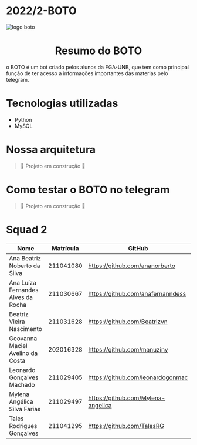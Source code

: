 # 2022/2-BOTO

![logo boto](https://user-images.githubusercontent.com/86479209/203332956-cb829463-1e57-49fb-aa91-8a7b0db4052e.png)

# <h1 align="center"> Resumo do BOTO </h1>
o BOTO é um bot criado pelos alunos da FGA-UNB, que tem como principal função de ter acesso a informações importantes das materias pelo telegram.


# Tecnologias utilizadas
- Python
- MySQL

# Nossa arquitetura
> :construction: Projeto em construção :construction:
# Como testar o BOTO no telegram
> :construction: Projeto em construção :construction:

# Squad 2

|               Nome                 | Matrícula | GitHub                             |
|------------------------------------|---------- |------------------------------------|
| Ana Beatriz Noberto da Silva       | 211041080 | https://github.com/ananorberto     |
| Ana Luíza Fernandes Alves da Rocha | 211030667 | https://github.com/anafernanndess  |
| Beatriz Vieira Nascimento          | 211031628 | https://github.com/Beatrizvn       |                
| Geovanna Maciel Avelino da Costa   | 202016328 | https://github.com/manuziny        |
| Leonardo Gonçalves Machado         | 211029405 | https://github.com/leonardogonmac  |
| Mylena Angélica Silva Farias       | 211029497 | https://github.com/Mylena-angelica |
| Tales Rodrigues Gonçalves          | 211041295 | https://github.com/TalesRG         |


